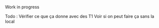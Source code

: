 Work in progress

Todo :
	Vérifier ce que ça donne avec des T1
	Voir si on peut faire ça sans la local